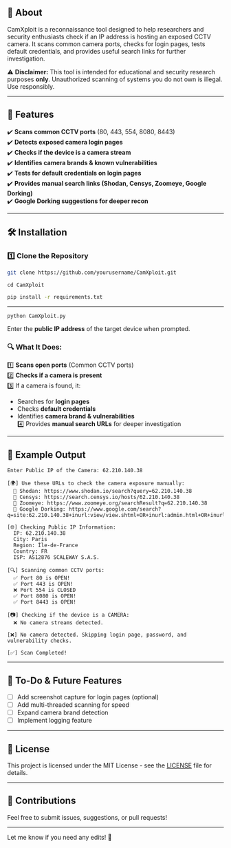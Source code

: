 ## 📌 **About**  
CamXploit is a reconnaissance tool designed to help researchers and security enthusiasts check if an IP address is hosting an exposed CCTV camera. It scans common camera ports, checks for login pages, tests default credentials, and provides useful search links for further investigation.  

⚠️ **Disclaimer:** This tool is intended for educational and security research purposes **only**. Unauthorized scanning of systems you do not own is illegal. Use responsibly.  

---

## 🚀 **Features**  
✔️ **Scans common CCTV ports** (80, 443, 554, 8080, 8443)  
✔️ **Detects exposed camera login pages**  
✔️ **Checks if the device is a camera stream**  
✔️ **Identifies camera brands & known vulnerabilities**  
✔️ **Tests for default credentials on login pages**  
✔️ **Provides manual search links (Shodan, Censys, Zoomeye, Google Dorking)**  
✔️ **Google Dorking suggestions for deeper recon**  

---

## 🛠️ **Installation**  

### **1️⃣ Clone the Repository**  
```bash
git clone https://github.com/yourusername/CamXploit.git
```
```
cd CamXploit
```  
```bash
pip install -r requirements.txt
```
---
```
python CamXploit.py
```
Enter the **public IP address** of the target device when prompted.  

### **🔍 What It Does:**  
1️⃣ **Scans open ports** (Common CCTV ports)  
2️⃣ **Checks if a camera is present**  
3️⃣ If a camera is found, it:  
   - Searches for **login pages**  
   - Checks **default credentials**  
   - Identifies **camera brand & vulnerabilities**  
4️⃣ Provides **manual search URLs** for deeper investigation  

---

## 📸 **Example Output**  

```
Enter Public IP of the Camera: 62.210.140.38

[🌍] Use these URLs to check the camera exposure manually:
  🔹 Shodan: https://www.shodan.io/search?query=62.210.140.38
  🔹 Censys: https://search.censys.io/hosts/62.210.140.38
  🔹 Zoomeye: https://www.zoomeye.org/searchResult?q=62.210.140.38
  🔹 Google Dorking: https://www.google.com/search?q=site:62.210.140.38+inurl:view/view.shtml+OR+inurl:admin.html+OR+inurl:login

[🌐] Checking Public IP Information:
  IP: 62.210.140.38
  City: Paris
  Region: Île-de-France
  Country: FR
  ISP: AS12876 SCALEWAY S.A.S.

[🔍] Scanning common CCTV ports:
  ✅ Port 80 is OPEN!
  ✅ Port 443 is OPEN!
  ❌ Port 554 is CLOSED
  ✅ Port 8080 is OPEN!
  ✅ Port 8443 is OPEN!

[📷] Checking if the device is a CAMERA:
  ❌ No camera streams detected.

[❌] No camera detected. Skipping login page, password, and vulnerability checks.

[✅] Scan Completed!
```

---

## 🤖 **To-Do & Future Features**  
- [ ] Add screenshot capture for login pages (optional)  
- [ ] Add multi-threaded scanning for speed  
- [ ] Expand camera brand detection  
- [ ] Implement logging feature  

---

## 📜 **License**  
This project is licensed under the MIT License - see the [LICENSE](LICENSE) file for details.  

---

## 🙌 **Contributions**  
Feel free to submit issues, suggestions, or pull requests!  

---

Let me know if you need any edits! 🚀
